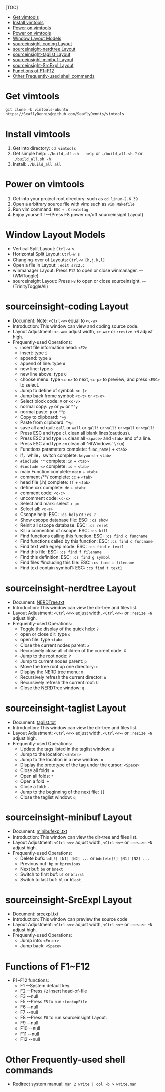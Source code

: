 [TOC]

- [Get vimtools](#get-vimtools)
- [Install vimtools](#install-vimtools)
- [Power on vimtools](#power-on-vimtools)
- [Power on vimtools](#power-on-vimtools)
- [Window Layout Models](#window-layout-models)
- [sourceinsight-coding Layout](#sourceinsight-coding-layout)
- [sourceinsight-nerdtree Layout](#sourceinsight-nerdtree-layout)
- [sourceinsight-taglist Layout](#sourceinsight-taglist-layout)
- [sourceinsight-minibuf Layout](#sourceinsight-minibuf-layout)
- [sourceinsight-SrcExpl Layout](#sourceinsight-srcexpl-layout)
- [Functions of F1~F12](#functions-of-f1~f12)
- [Other Frequently-used shell commands](#other-frequently-used-shell-commands)

# Get vimtools

    git clone -b vimtools-ubuntu https://SeaflyDennis@github.com/SeaflyDennis/vimtools

# Install vimtools

1. Get into directory: `cd vimtools`
2. Get simple help: `./build_all.sh --help` or `./build_all.sh ?` or `./build_all.sh -h`
3. Install: `./build_all all`

# Power on vimtools

1. Get into your project root directory: such as `cd linux-2.6.39`
2. Open a arbitrary source file with vim: such as `vim Makefile`
3. Run vim command: `ESC` + `:Createtag`
4. Enjoy yourself !    --(Press F8 power on/off sourceinsight Layout)

# Window Layout Models

- Vertical Split Layout: `Ctrl-w v`
- Horizontal Split Layout: `Ctrl-w s`
- Changing-over of Layouts: `Ctrl-w [h,j,k,l]`
- Open a file in Layout: `:edit src2.c`
- winmanager Layout: Press `F12` to open or close winmanager.    -- (WMToggle)
- sourceinsight Layout: Press `F8` to open or close sourceinsight.    -- (TrinityToggleAll)

# sourceinsight-coding Layout

- Document: Note: `<Ctrl-w>` equal to `<c-w>`
- Introduction: This window can view and coding source code.
- Layout Adjustment: `<c-w>>` adjust width, `<c-w>+` or `:resize +N` adjust high.
- Frequently-used Operations:
    - insert file information head: `<F2>`
    - insert: type `i`
    - append: type `a`
    - append of line: type `A`
    - new line: type `o`
    - new line above: type `O`
    - choose menu: type `<c-n>` to next, `<c-p>` to preview; and press `<ESC>` to select.
    - Jump to define of symbol: `<c-]>`
    - Jump back frome symbol: `<c-t>` or `<c-o>`
    - Select block code: `V` or `<c-v>`
    - normal copy: `yy` or `yw` or `""y`
    - normal paste: `p` or `""p`
    - Copy to clipboard: `"+y`
    - Paste from clipboard: `"+p`
    - save all and quit: `qall` or `wall` or `qall!` or `wall!` or `wqall` or `wqall!`
    - Press ESC and type `cl` clean all blank lines(cautious).
    - Press ESC and type `cs` clean all `<space>` and `<tab>` end of a line.
    - Press ESC and type `cm` clean all `^M`(Windows' `\r\n`)
    - Functions parameters complete: `func_name(` + `<tab>`
    - if，while，switch complete: `keyword` + `<tab>`
    - `#include ""` complete: `in` + `<tab>`
    - `#include <>` complete: `is` + `<tab>`
    - main Function complete: `main` + `<tab>`
    - comment /**/ complete: `cc` + `<tab>`
    - head file (.h) complete: `ff` + `<tab>`
    - define xxx complete: `de` + `<tab>`
    - comment code: `<c-c>`
    - uncomment code: `<c-x>`
    - Select and mark: select + `,m`
    - Select all: `<c-a>`
    - Cscope help: ESC: `:cs help` or `:cs ?`
    - Show cscope database file: ESC: `:cs show`
    - Reinit all cscope database: ESC: `:cs reset`
    - Kill a connection of cscope: ESC: `:cs kill`
    - Find functions calling this function: ESC: `:cs find c funcname`
    - Find functions called by this function: ESC: `:cs find d funcname`
    - Find text with egrep mode: ESC: `:cs find e text1`
    - Find this file: ESC: `:cs find f filename`
    - Find this definition: ESC: `:cs find g symbol`
    - Find files #including this file: ESC: `:cs find i filename`
    - Find text contain symbol1: ESC: `:cs find t text1`


# sourceinsight-nerdtree Layout

- Document: [NERDTree.txt](https://github.com/scrooloose/nerdtree/blob/master/doc/NERDTree.txt)
- Introduction: This window can view the dir-tree and files list.
- Layout Adjustment: `<Ctrl-w>>` adjust width, `<Ctrl-w>+` or `:resize +N` adjust high.
- Frequently-used Operations:
    - Toggle the display of the quick help: `?`
    - open or close dir: type `o`
    - open file: type `<tab>`
    - Close the current nodes parent: `x`
    - Recursively close all children of the current node: `X`
    - Jump to the root node: `P`
    - Jump to current nodes parent: `p`
    - Move the tree root up one directory: `u`
    - Display the NERD tree menu: `m`
    - Recursively refresh the current director: `u`
    - Recursively refresh the current root: `U`
    - Close the NERDTree window: `q`

# sourceinsight-taglist Layout

- Document: [taglist.txt](https://github.com/vim-scripts/taglist.vim/blob/master/doc/taglist.txt)
- Introduction: This window can view the dir-tree and files list.
- Layout Adjustment: `<Ctrl-w>>` adjust width, `<Ctrl-w>+` or `:resize +N` adjust high.
- Frequently-used Operations:
    - Update the tags listed in the taglist window: `u`
    - Jump to the location: `<Enter>`
    - Jump to the location in a new window: `o`
    - Display the prototype of the tag under the cursor: `<Space>`
    - Close all folds: `=`
    - Open all folds: `*`
    - Open a fold: `+`
    - Close a fold: `-`
    - Jump to the beginning of the next file: `]]`
    - Close the taglist window: `q`


# sourceinsight-minibuf Layout

- Document: [minibufexpl.txt](https://github.com/fholgado/minibufexpl.vim/blob/master/doc/minibufexpl.txt)
- Introduction: This window can view the dir-tree and files list.
- Layout Adjustment: `<Ctrl-w>>` adjust width, `<Ctrl-w>+` or `:resize +N` adjust high.
- Frequently-used Operations:
    - Delete bufs: `bd[!] [N1] [N2] ...` or `bdelete[!] [N1] [N2] ...`
    - Previous buf: `bp` or `bprevious`
    - Next buf: `bn` or `bnext`
    - Switch to first buf: `bf` or `bfirst`
    - Switch to last buf: `bl` or `blast`


# sourceinsight-SrcExpl Layout

- Document: [srcexpl.txt](https://github.com/wesleyche/SrcExpl/blob/master/doc/srcexpl.txt)
- Introduction: This window can preview the source code
- Layout Adjustment: `<Ctrl-w>>` adjust width, `<Ctrl-w>+` or `:resize +N` adjust high.
- Frequently-used Operations:
    - Jump into: `<Enter>`
    - Jump back: `<Space>`

# Functions of F1~F12

- F1~F12 functions:
    - F1    --System default key.
    - F2    --Press `F2` insert head-of-file
    - F3    --null
    - F5    --Press `F5` to run `:LookupFile`
    - F6    --null
    - F7    --null
    - F8    --Press `F8` to run sourceinsight Layout.
    - F9    --null
    - F10   --null
    - F11   --null
    - F12   --null

# Other Frequently-used shell commands

- Redirect system manual: `man 2 write | col -b > write.man`







